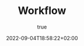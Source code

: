 ---
title: Workflow
description: Steps to produce a new web site with Hugo and Perplex
subtitle: true
date: 2022-09-04T18:58:22+02:00
---